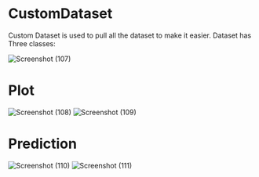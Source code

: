 # CustomDataset 
Custom Dataset is used to pull all the dataset to make it easier.
Dataset has Three classes:

![Screenshot (107)](https://github.com/Ibrokhim7755/Classification_projects/assets/89033710/c6638bdb-858a-4eea-9e46-3b0212ab1a02)

# Plot
![Screenshot (108)](https://github.com/Ibrokhim7755/Classification_projects/assets/89033710/d74c6e84-6c69-44e1-80df-76fb93ec08f7)
![Screenshot (109)](https://github.com/Ibrokhim7755/Classification_projects/assets/89033710/557d2c22-adc1-4873-ad54-14bf420ba652)

# Prediction
![Screenshot (110)](https://github.com/Ibrokhim7755/Classification_projects/assets/89033710/3dad867b-6f7b-4b40-8279-f978c7803672)
![Screenshot (111)](https://github.com/Ibrokhim7755/Classification_projects/assets/89033710/871e9109-80e2-44b6-a9ab-c42a599fa704)


